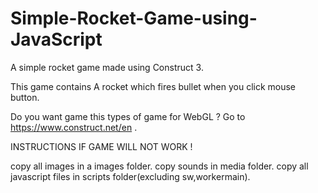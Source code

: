 # Simple-Rocket-Game-using-JavaScript

A simple rocket game made using Construct 3.

This game contains A rocket which fires bullet when you click mouse button.

Do you want game this types of game for WebGL ? Go to https://www.construct.net/en .

INSTRUCTIONS IF GAME WILL NOT WORK !

copy all images in a images folder.
copy sounds in media folder.
copy all javascript files in scripts folder(excluding sw,workermain).
